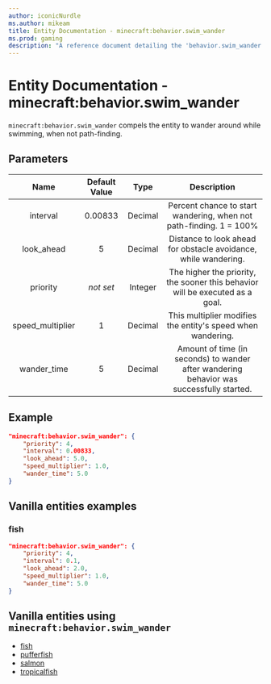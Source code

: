 ```yaml
---
author: iconicNurdle
ms.author: mikeam
title: Entity Documentation - minecraft:behavior.swim_wander
ms.prod: gaming
description: "A reference document detailing the 'behavior.swim_wander' entity goal"
---
```


# Entity Documentation - minecraft:behavior.swim_wander

`minecraft:behavior.swim_wander` compels the entity to wander around while swimming, when not path-finding.

## Parameters

| Name| Default Value| Type| Description |
|:-----------:|:-----------:|:-----------:|:-----------:|
| interval| 0.00833| Decimal| Percent chance to start wandering, when not path-finding. 1 = 100% |
| look_ahead| 5| Decimal| Distance to look ahead for obstacle avoidance, while wandering. |
|priority|*not set*|Integer|The higher the priority, the sooner this behavior will be executed as a goal.|
| speed_multiplier| 1| Decimal| This multiplier modifies the entity's speed when wandering. |
| wander_time| 5| Decimal| Amount of time (in seconds) to wander after wandering behavior was successfully started. |

## Example

```json
"minecraft:behavior.swim_wander": {
    "priority": 4,
    "interval": 0.00833,
    "look_ahead": 5.0,
    "speed_multiplier": 1.0,
    "wander_time": 5.0
}
```

## Vanilla entities examples

### fish

```json
"minecraft:behavior.swim_wander": {
    "priority": 4,
    "interval": 0.1,
    "look_ahead": 2.0,
    "speed_multiplier": 1.0,
    "wander_time": 5.0
}
```

## Vanilla entities using `minecraft:behavior.swim_wander`

- [fish](../../../../Source/VanillaBehaviorPack_Snippets/entities/fish.md)
- [pufferfish](../../../../Source/VanillaBehaviorPack_Snippets/entities/pufferfish.md)
- [salmon](../../../../Source/VanillaBehaviorPack_Snippets/entities/salmon.md)
- [tropicalfish](../../../../Source/VanillaBehaviorPack_Snippets/entities/tropicalfish.md)
